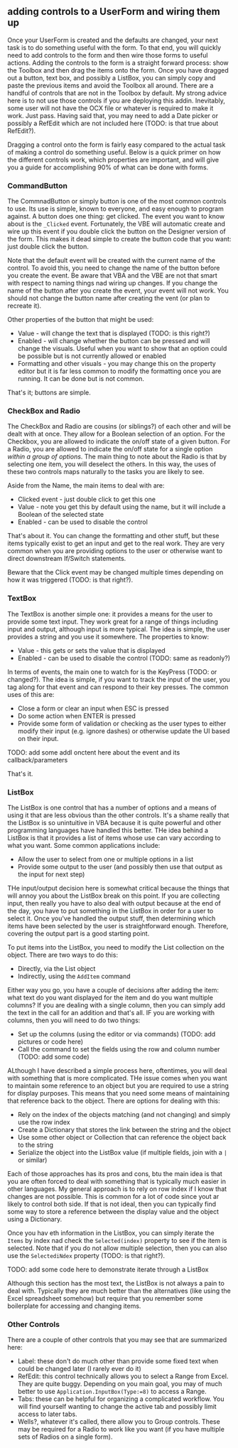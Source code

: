 ## adding controls to a UserForm and wiring them up

Once your UserForm is created and the defaults are changed, your next task is to do something useful with the form. To that end, you will quickly need to add controls to the form and then wire those forms to useful actions. Adding the controls to the form is a straight forward process: show the Toolbox and then drag the items onto the form. Once you have dragged out a button, text box, and possibly a ListBox, you can simply copy and paste the previous items and avoid the Toolbox all around. There are a handful of controls that are not in the Toolbox by default. My strong advice here is to not use those controls if you are deploying this addin. Inevitably, some user will not have the OCX file or whatever is required to make it work. Just pass. Having said that, you may need to add a Date picker or possibly a RefEdit which are not included here (TODO: is that true about RefEdit?).

Dragging a control onto the form is fairly easy compared to the actual task of making a control do something useful. Below is a quick primer on how the different controls work, which properties are important, and will give you a guide for accomplishing 90% of what can be done with forms.

### CommandButton

The CommnadButton or simply button is one of the most common controls to use. Its use is simple, known to everyone, and easy enough to program against. A button does one thing: get clicked. The event you want to know about is the `_Clicked` event. Fortunately, the VBE will automatic create and wire up this event if you double click the button on the Designer version of the form. This makes it dead simple to create the button code that you want: just double click the button.

Note that the default event will be created with the current name of the control. To avoid this, you need to change the name of the button before you create the event. Be aware that VBA and the VBE are not that smart with respect to naming things nad wiring up changes. If you change the name of the button after you create the event, your event will not work. You should not change the button name after creating the vent (or plan to recreate it).

Other properties of the button that might be used:

- Value - will change the text that is displayed (TODO: is this right?)
- Enabled - will change whether the button can be pressed and will change the visuals. Useful when you want to show that an option could be possible but is not currently allowed or enabled
- Formatting and other visuals - you may change this on the property editor but it is far less common to modify the formatting once you are running. It can be done but is not common.

That's it; buttons are simple.

### CheckBox and Radio

The CheckBox and Radio are cousins (or siblings?) of each other and will be dealt with at once. They allow for a Boolean selection of an option. For the Checkbox, you are allowed to indicate the on/off state of a given button. For a Radio, you are allowed to indicate the on/off state for a single option _within a group of options_. The main thing to note about the Radio is that by selecting one item, you will deselect the others. In this way, the uses of these two controls maps naturally to the tasks you are likely to see.

Aside from the Name, the main items to deal with are:

- Clicked event - just double click to get this one
- Value - note you get this by default using the name, but it will include a Boolean of the selected state
- Enabled - can be used to disable the control

That's about it. You can change the formatting and other stuff, but these items typically exist to get an input and get to the real work. They are very common when you are providing options to the user or otherwise want to direct downstream If/Switch statements.

Beware that the Click event may be changed multiple times depending on how it was triggered (TODO: is that right?).

### TextBox

The TextBox is another simple one: it provides a means for the user to provide some text input. They work great for a range of things including input and output, although input is more typical. The idea is simple, the user provides a string and you use it somewhere. The properties to know:

- Value - this gets or sets the value that is displayed
- Enabled - can be used to disable the control (TODO: same as readonly?)

In terms of events, the main one to watch for is the KeyPress (TODO: or changed?). The idea is simple, if you want to track the input of the user, you tag along for that event and can respond to their key presses. The common uses of this are:

- Close a form or clear an input when ESC is pressed
- Do some action when ENTER is pressed
- Provide some form of validation or checking as the user types to either modify their input (e.g. ignore dashes) or otherwise update the UI based on their input.

TODO: add some addl onctent here about the event and its callback/parameters

That's it.

### ListBox

The ListBox is one control that has a number of options and a means of using it that are less obvious than the other controls. It's a shame really that the ListBox is so unintuitive in VBA because it is quite powerful and other programming languages have handled this better. THe idea behind a ListBox is that it provides a list of items whose use can vary according to what you want. Some common applications include:

- Allow the user to select from one or multiple options in a list
- Provide some output to the user (and possibly then use that output as the input for next step)

THe input/output decision here is somewhat critical because the things that will annoy you about the ListBox break on this point. If you are collecting input, then really you have to also deal with output because at the end of the day, you have to put something in the ListBox in order for a user to select it. Once you've handled the output stuff, then determining which items have been selected by the user is straightforward enough. Therefore, covering the output part is a good starting point.

To put items into the ListBox, you need to modify the List collection on the object. There are two ways to do this:

- Directly, via the List object
- Indirectly, using the `AddItem` command

Either way you go, you have a couple of decisions after adding the item: what text do you want displayed for the item and do you want multiple columns? If you are dealing with a single column, then you can simply add the text in the call for an addition and that's all. IF you are working with columns, then you will need to do two things:

- Set up the columns (using the editor or via commands) (TODO: add pictures or code here)
- Call the command to set the fields using the row and column number (TODO: add some code)

ALthough I have described a simple process here, oftentimes, you will deal with something that is more complicated. THe issue comes when you want to maintain some reference to an object but you are required to use a string for display purposes. This means that you need some means of maintaining that reference back to the object. There are options for dealing with this:

- Rely on the index of the objects matching (and not changing) and simply use the row index
- Create a Dictionary that stores the link between the string and the object
- Use some other object or Collection that can reference the object back to the string
- Serialize the object into the ListBox value (if multiple fields, join with a `|` or similar)

Each of those approaches has its pros and cons, btu the main idea is that you are often forced to deal with something that is typically much easier in other languages. My general approach is to rely on row index if I know that changes are not possible. This is common for a lot of code since yout ar likely to control both side. If that is not ideal, then you can typically find some way to store a reference between the display value and the object using a Dictionary.

Once you hav eth information in the ListBox, you can simply iterate the `Items` by index nad check the `Selected(index)` property to see if the item is selected. Note that if you do not allow multiple selection, then you can also use the `SelectediNdex` property (TODO: is that right?).

TODO: add some code here to demonstrate iterate through a ListBox

Although this section has the most text, the ListBox is not always a pain to deal with. Typically they are much better than the alternatives (like using the Excel spreadsheet somehow) but require that you remember some boilerplate for accessing and changing items.

### Other Controls

There are a couple of other controls that you may see that are summarized here:

- Label: these don't do much other than provide some fixed text when could be changed later (I rarely ever do it)
- RefEdit: this control technically allows you to select a Range from Excel. They are quite buggy. Depending on you main goal, you may of much better to use `Application.InputBox(Type:=8)` to access a Range.
- Tabs: these can be helpful for organizing a complicated workflow. You will find yourself wanting to change the active tab and possibly limit access to later tabs.
- Wells?, whatever it's called, there allow you to Group controls. These may be required for a Radio to work like you want (if you have multiple sets of Radios on a single form).
